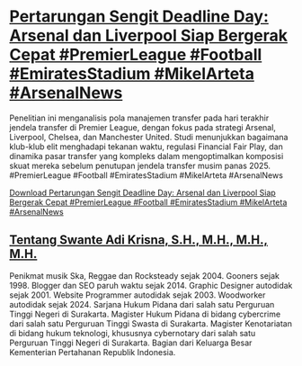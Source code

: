 # [Pertarungan Sengit Deadline Day: Arsenal dan Liverpool Siap Bergerak Cepat #PremierLeague #Football #EmiratesStadium #MikelArteta #ArsenalNews](https://swanteadikrisna.com/arsenal/website/46/pertarungan-sengit-deadline-day-arsenal-dan-liverpool-siap-bergerak-cepat/)

Penelitian ini menganalisis pola manajemen transfer pada hari terakhir jendela transfer di Premier League, dengan fokus pada strategi Arsenal, Liverpool, Chelsea, dan Manchester United. Studi menunjukkan bagaimana klub-klub elit menghadapi tekanan waktu, regulasi Financial Fair Play, dan dinamika pasar transfer yang kompleks dalam mengoptimalkan komposisi skuat mereka sebelum penutupan jendela transfer musim panas 2025. #PremierLeague #Football #EmiratesStadium #MikelArteta #ArsenalNews 

[Download Pertarungan Sengit Deadline Day: Arsenal dan Liverpool Siap Bergerak Cepat #PremierLeague #Football #EmiratesStadium #MikelArteta #ArsenalNews](https://swanteadikrisna.com/arsenal/website/46/pertarungan-sengit-deadline-day-arsenal-dan-liverpool-siap-bergerak-cepat/)


## [Tentang Swante Adi Krisna, S.H., M.H., M.H., M.H.](https://swanteadikrisna.com/)

Penikmat musik Ska, Reggae dan Rocksteady sejak 2004. Gooners sejak 1998. Blogger dan SEO paruh waktu sejak 2014. Graphic Designer autodidak sejak 2001. Website Programmer autodidak sejak 2003. Woodworker autodidak sejak 2024. Sarjana Hukum Pidana dari salah satu Perguruan Tinggi Negeri di Surakarta. Magister Hukum Pidana di bidang cybercrime dari salah satu Perguruan Tinggi Swasta di Surakarta. Magister Kenotariatan di bidang hukum teknologi, khususnya cybernotary dari salah satu Perguruan Tinggi Negeri di Surakarta. Bagian dari Keluarga Besar Kementerian Pertahanan Republik Indonesia.
